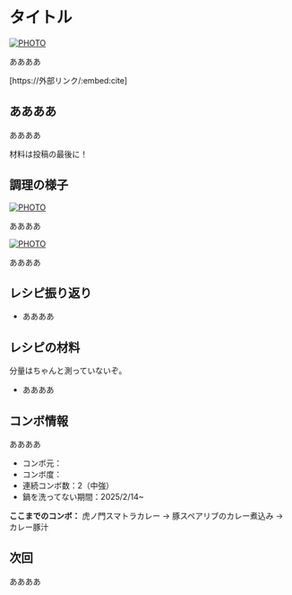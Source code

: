 # タイトル

[![PHOTO](/images/202503/)](/images_original/202503/)

ああああ

[https://外部リンク/:embed:cite]


## ああああ

ああああ

材料は投稿の最後に！

## 調理の様子

[![PHOTO](/images/202503/)](/images_original/202503/)

ああああ

[![PHOTO](/images/202503/)](/images_original/202503/)

ああああ

## レシピ振り返り

* ああああ

## レシピの材料

分量はちゃんと測っていないぞ。

* ああああ

## コンボ情報

ああああ

* コンボ元：
* コンボ度：
* 連続コンボ数：2（中強）
* 鍋を洗ってない期間：2025/2/14~

**ここまでのコンボ：** 虎ノ門スマトラカレー → 豚スペアリブのカレー煮込み → カレー豚汁

## 次回

ああああ

